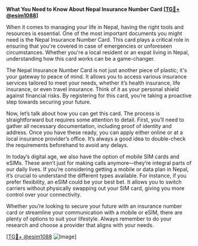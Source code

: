 **What You Need to Know About Nepal Insurance Number Card [[TG💪+ @esim1088](https://t.me/s/esim1088)]**

When it comes to managing your life in Nepal, having the right tools and resources is essential. One of the most important documents you might need is the Nepal Insurance Number Card. This card plays a critical role in ensuring that you're covered in case of emergencies or unforeseen circumstances. Whether you're a local resident or an expat living in Nepal, understanding how this card works can be a game-changer.

The Nepal Insurance Number Card is not just another piece of plastic; it's your gateway to peace of mind. It allows you to access various insurance services tailored to meet your needs, whether it’s health insurance, life insurance, or even travel insurance. Think of it as your personal shield against financial risks. By registering for this card, you’re taking a proactive step towards securing your future.

Now, let’s talk about how you can get this card. The process is straightforward but requires some attention to detail. First, you’ll need to gather all necessary documentation, including proof of identity and address. Once you have these ready, you can apply either online or at a local insurance provider’s office. It’s always a good idea to double-check the requirements beforehand to avoid any delays.

In today’s digital age, we also have the option of mobile SIM cards and eSIMs. These aren’t just for making calls anymore—they’re integral parts of our daily lives. If you’re considering getting a mobile or data plan in Nepal, it’s crucial to understand the different types available. For instance, if you prefer flexibility, an eSIM could be your best bet. It allows you to switch carriers without physically swapping out your SIM card, giving you more control over your connectivity.

Whether you’re looking to secure your future with an insurance number card or streamline your communication with a mobile or eSIM, there are plenty of options to suit your lifestyle. Always remember to do your research and choose a provider that aligns with your needs.

[[TG💪+ @esim1088](https://t.me/s/esim1088) ![Image](https://i.postimg.cc/Y0z9fWf4/image.png)]